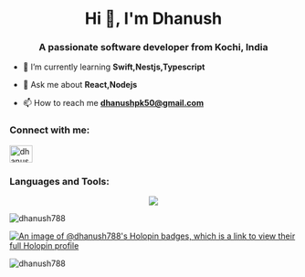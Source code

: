 <h1 align="center">Hi 👋, I'm Dhanush</h1>
<h3 align="center">A passionate software developer from Kochi, India</h3>


- 🌱 I’m currently learning **Swift,Nestjs,Typescript**

- 💬 Ask me about **React,Nodejs** 

- 📫 How to reach me **dhanushpk50@gmail.com**

<h3 align="left">Connect with me:</h3>
<p align="left">
<a href="https://linkedin.com/in/dhanush-p-k-a6aa1a1b6" target="blank"><img align="center" src="https://raw.githubusercontent.com/rahuldkjain/github-profile-readme-generator/master/src/images/icons/Social/linked-in-alt.svg" alt="dhanush-p-k-a6aa1a1b6" height="30" width="40" /></a>
</p>



<h3 align="left">Languages and Tools:</h3>
<p align="center"><a href="https://skillicons.dev" >
    <img src="https://skillicons.dev/icons?i=html,css,js,ts,react,tailwind,figma,nextjs,swift,firebase,nodejs,express,mysql&perline=8" />
  </a>
  </p>
 <p><img align="center" src="https://github-readme-stats.vercel.app/api/top-langs?username=dhanush788&show_icons=true&locale=en&layout=compact&theme=nord" alt="dhanush788" /></p> 

[![An image of @dhanush788's Holopin badges, which is a link to view their full Holopin profile](https://holopin.me/dhanush788)](https://holopin.io/@dhanush788)
 <p><img align="center" src="https://github-readme-streak-stats.herokuapp.com/?user=dhanush788&theme=dracula" alt="dhanush788" /></p> 

